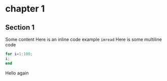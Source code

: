 # chapter 1

## Section 1

Some content
Here is an inline code example `imread`
Here is some multiline  code
```MATLAB
for i=1:100;
i;
end
```
Hello again
